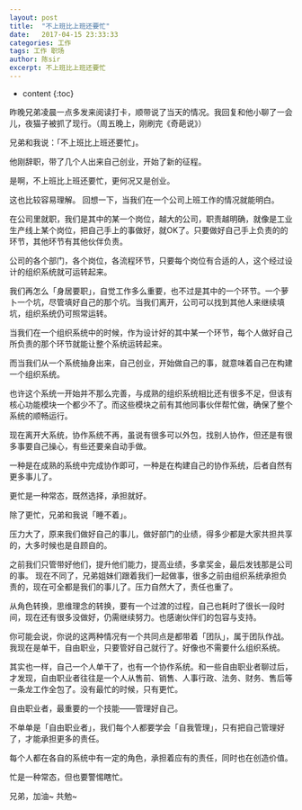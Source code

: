 ```yaml
---
layout: post
title:  "不上班比上班还要忙"
date:   2017-04-15 23:33:33
categories: 工作
tags: 工作 职场
author: 陈sir
excerpt: 不上班比上班还要忙
---
```

* content
{:toc}

昨晚兄弟凌晨一点多发来阅读打卡，顺带说了当天的情况。我回复和他小聊了一会儿，夜猫子被抓了现行。（周五晚上，刚刷完《奇葩说》）

兄弟和我说：「不上班比上班还要忙」。

他刚辞职，带了几个人出来自己创业，开始了新的征程。

是啊，不上班比上班还要忙，更何况又是创业。

这也比较容易理解。
回想一下，当我们在一个公司上班工作的情况就能明白。

在公司里就职，我们是其中的某一个岗位，越大的公司，职责越明确，就像是工业生产线上某个岗位，把自己手上的事做好，就OK了。只要做好自己手上负责的的环节，其他环节有其他伙伴负责。

公司的各个部门，各个岗位，各流程环节，只要每个岗位有合适的人，这个经过设计的组织系统就可运转起来。

我们再怎么「身居要职」，自觉工作多么重要，也不过是其中的一个环节。一个萝卜一个坑，尽管填好自己的那个坑。当我们离开，公司可以找到其他人来继续填坑，组织系统仍可照常运转。

当我们在一个组织系统中的时候，作为设计好的其中某一个环节，每个人做好自己所负责的那个环节就能让整个系统运转起来。

而当我们从一个系统抽身出来，自己创业，开始做自己的事，就意味着自己在构建一个组织系统。

也许这个系统一开始并不那么完善，与成熟的组织系统相比还有很多不足，但该有核心功能模块一个都少不了。而这些模块之前有其他同事伙伴帮忙做，确保了整个系统的顺畅运行。

现在离开大系统，协作系统不再，虽说有很多可以外包，找别人协作，但还是有很多事要自己操心，有些还要亲自动手做。

一种是在成熟的系统中完成协作即可，一种是在构建自己的协作系统，后者自然有更多事儿了。

更忙是一种常态，既然选择，承担就好。

除了更忙，兄弟和我说「睡不着」。

压力大了，原来我们做好自己的事儿，做好部门的业绩，得多少都是大家共担共享的，大多时候也是自顾自的。

之前我们只管带好他们，提升他们能力，提高业绩，多拿奖金，最后发钱那是公司的事。
现在不同了，兄弟姐妹们跟着我们一起做事，很多之前由组织系统承担负责的，现在可全都是我们的事儿了。压力自然大了，责任也重了。

从角色转换，思维理念的转换，要有一个过渡的过程，自己也耗时了很长一段时间，现在还有很多没做好，仍需继续努力。也感谢伙伴们的包容与支持。

你可能会说，你说的这两种情况有一个共同点是都带着「团队」，属于团队作战。我现在是单干，自由职业，只要管好自己就行了。好像也不需要什么组织系统。

其实也一样，自己一个人单干了，也有一个协作系统。和一些自由职业者聊过后，才发现，自由职业者往往是一个人从售前、销售、人事行政、法务、财务、售后等一条龙工作全包了。没有最忙的时候，只有更忙。

自由职业者，最重要的一个技能——管理好自己。

不单单是「自由职业者」，我们每个人都要学会「自我管理」，只有把自己管理好了，才能承担更多的责任。

每个人都在各自的系统中有一定的角色，承担着应有的责任，同时也在创造价值。

忙是一种常态，但也要警惕瞎忙。

兄弟，加油~
共勉~



